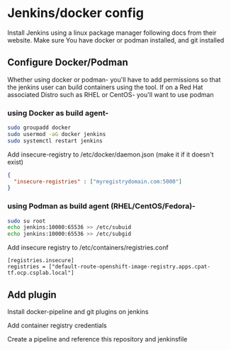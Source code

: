 # Jenkins/docker config

Install Jenkins using a linux package manager following docs from their website. Make sure You have docker or podman installed, and git installed

## Configure Docker/Podman

Whether using docker or podman- you'll have to add permissions so that the jenkins user can build containers using the tool. If on a Red Hat associated Distro such as RHEL or CentOS- you'll want to use podman

### using Docker as build agent-

```bash
sudo groupadd docker
sudo usermod -aG docker jenkins
sudo systemctl restart jenkins
```

Add insecure-registry to /etc/docker/daemon.json (make it if it doesn't exist)

```json
{
  "insecure-registries" : ["myregistrydomain.com:5000"]
}
```

### using Podman as build agent (RHEL/CentOS/Fedora)-

```bash
sudo su root
echo jenkins:10000:65536 >> /etc/subuid
echo jenkins:10000:65536 >> /etc/subgid
```

Add insecure registry to /etc/containers/registries.conf

```
[registries.insecure]
registries = ["default-route-openshift-image-registry.apps.cpat-tf.ocp.csplab.local"]
```

## Add plugin

Install docker-pipeline and git plugins on jenkins

Add container registry credentials

Create a pipeline and reference this repository and jenkinsfile
